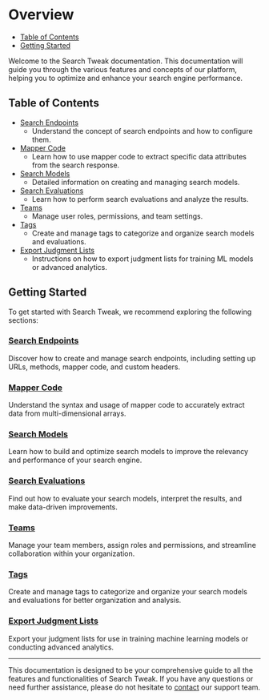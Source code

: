 # Overview

- [Table of Contents](#table-of-contents)
- [Getting Started](#getting-started)

Welcome to the Search Tweak documentation. This documentation will guide you through the various features and concepts of our platform, helping you to optimize and enhance your search engine performance.

<a name="table-of-contents"></a>
## Table of Contents

- [Search Endpoints](/{{route}}/{{version}}/search-endpoints)
    - Understand the concept of search endpoints and how to configure them.
- [Mapper Code](/{{route}}/{{version}}/mapper-code)
    - Learn how to use mapper code to extract specific data attributes from the search response.
- [Search Models](/{{route}}/{{version}}/search-models)
    - Detailed information on creating and managing search models.
- [Search Evaluations](/{{route}}/{{version}}/search-evaluations)
    - Learn how to perform search evaluations and analyze the results.
- [Teams](/{{route}}/{{version}}/teams)
    - Manage user roles, permissions, and team settings.
- [Tags](/{{route}}/{{version}}/tags)
    - Create and manage tags to categorize and organize search models and evaluations.
- [Export Judgment Lists](/{{route}}/{{version}}/export-judgment-lists)
    - Instructions on how to export judgment lists for training ML models or advanced analytics.

<a name="getting-started"></a>
## Getting Started

To get started with Search Tweak, we recommend exploring the following sections:

### [Search Endpoints](/{{route}}/{{version}}/search-endpoints)
Discover how to create and manage search endpoints, including setting up URLs, methods, mapper code, and custom headers.

### [Mapper Code](/{{route}}/{{version}}/mapper-code)
Understand the syntax and usage of mapper code to accurately extract data from multi-dimensional arrays.

### [Search Models](/{{route}}/{{version}}/search-models)
Learn how to build and optimize search models to improve the relevancy and performance of your search engine.

### [Search Evaluations](/{{route}}/{{version}}/search-evaluations)
Find out how to evaluate your search models, interpret the results, and make data-driven improvements.

### [Teams](/{{route}}/{{version}}/teams)
Manage your team members, assign roles and permissions, and streamline collaboration within your organization.

### [Tags](/{{route}}/{{version}}/tags)
Create and manage tags to categorize and organize your search models and evaluations for better organization and analysis.

### [Export Judgment Lists](/{{route}}/{{version}}/export-judgment-lists)
Export your judgment lists for use in training machine learning models or conducting advanced analytics.

---

This documentation is designed to be your comprehensive guide to all the features and functionalities of Search Tweak. If you have any questions or need further assistance, please do not hesitate to [contact](/contact) our support team.
